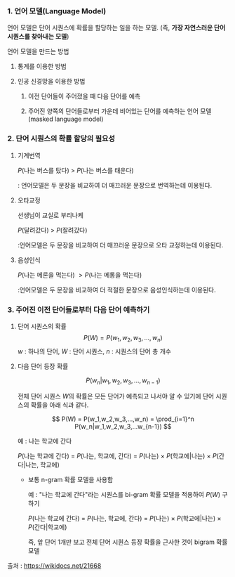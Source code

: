 ### 1. 언어 모델(Language Model)

언어 모델은 단어 시퀀스에 확률을 할당하는 일을 하는 모델. (즉, **가장 자연스러운 단어 시퀀스를 찾아내는 모델**) 

언어 모델을 만드는 방법 

1. 통계를 이용한 방법

2. 인공 신경망을 이용한 방법

   1. 이전 단어들이 주어졌을 때 다음 단어를 예측

   2. 주어진 양쪽의 단어들로부터 가운데 비어있는 단어를 예측하는 언어 모델 (masked language model)


### 2. 단어 시퀀스의 확률 할당의 필요성

1. 기계번역

   $P$(나는 버스를 탔다) $>$ $P$(나는 버스를 태운다) 

   : 언어모델은 두 문장을 비교하여 더 매끄러운 문장으로 번역하는데 이용된다.

2. 오타교정

   선생님이 교실로 부리나케

   $P$(달려갔다) $>$ $P$(잘려갔다)

   :언어모델은 두 문장을 비교하여 더 매끄러운 문장으로 오타 교정하는데 이용된다.

3. 음성인식

   $P$(나는 메론을 먹는다) $> P$(나는 메롱을 먹는다) 

   :언어모델은 두 문장을 비교하여 더 적절한 문장으로 음성인식하는데 이용된다.



### 3. 주어진 이전 단어들로부터 다음 단어 예측하기

1. 단어 시퀀스의 확률
   $$
   P(W) = P(w_1,w_2,w_3,...,w_n)
   $$
   $w$ : 하나의 단어, $W$ : 단어 시퀀스, $n$ : 시퀀스의 단어 총 개수 

2. 다음 단어 등장 확률

   $$
   P(w_n|w_1,w_2,w_3,...,w_{n-1})
   $$
   
   전체 단어 시퀀스 $W$의 확률은 모든 단어가 예측되고 나서야 알 수 있기에 단어 시퀀스의 확률을 아래 식과 같다.
   
   $$
   P(W) = P(w_1,w_2,w_3,...,w_n) = \prod_{i=1}^n P(w_n|w_1,w_2,w_3,...w_{n-1})
   $$
   
   예 : 나는 학교에 간다

   $P$(나는 학교에 간다) = $P$(나는, 학교에, 간다) = $P$(나는) $\times$ $P$(학교에|나는) $\times$ $P$(간다|나는, 학교에)

   - 보통 n-gram 확률 모델을 사용함 

     예 : "나는 학교에 간다"라는 시퀀스를 bi-gram 확률 모델을 적용하여 $P(W)$ 구하기

     $P$(나는 학교에 간다) = $P$(나는, 학교에, 간다) = $P$(나는) $\times$ $P$(학교에|나는) $\times$ $P$(간다|학교에)

     즉, 앞 단어 1개만 보고 전체 단어 시퀀스 등장 확률을 근사한 것이 bigram 확률 모델

출처 : https://wikidocs.net/21668
